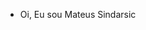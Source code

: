- Oi, Eu sou Mateus Sindarsic

<!---
MatSindarsic/MatSindarsic is a ✨ special ✨ repository because its `README.md` (this file) appears on your GitHub profile.
You can click the Preview link to take a look at your changes.
--->
